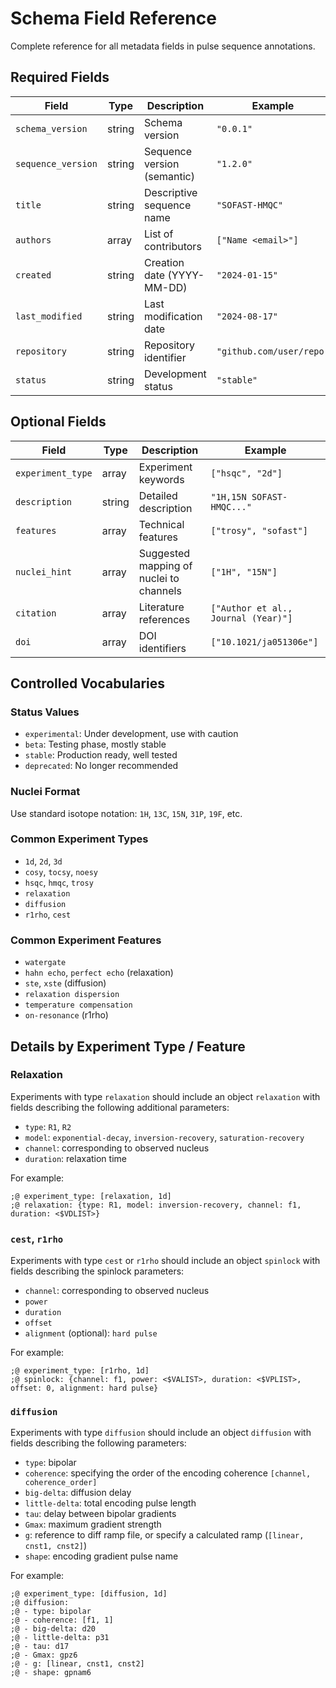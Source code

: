 # Schema Field Reference

Complete reference for all metadata fields in pulse sequence annotations.

## Required Fields

| Field | Type | Description | Example |
|-------|------|-------------|---------|
| `schema_version` | string | Schema version | `"0.0.1"` |
| `sequence_version` | string | Sequence version (semantic) | `"1.2.0"` |
| `title` | string | Descriptive sequence name | `"SOFAST-HMQC"` |
| `authors` | array | List of contributors | `["Name <email>"]` |
| `created` | string | Creation date (YYYY-MM-DD) | `"2024-01-15"` |
| `last_modified` | string | Last modification date | `"2024-08-17"` |
| `repository` | string | Repository identifier | `"github.com/user/repo"` |
| `status` | string | Development status | `"stable"` |

## Optional Fields

| Field | Type | Description | Example |
|-------|------|-------------|---------|
| `experiment_type` | array | Experiment keywords | `["hsqc", "2d"]` |
| `description` | string | Detailed description | `"1H,15N SOFAST-HMQC..."` |
| `features` | array | Technical features | `["trosy", "sofast"]` |
| `nuclei_hint` | array | Suggested mapping of nuclei to channels | `["1H", "15N"]` |
| `citation` | array | Literature references | `["Author et al., Journal (Year)"]` |
| `doi` | array | DOI identifiers | `["10.1021/ja051306e"]` |

## Controlled Vocabularies

### Status Values
- `experimental`: Under development, use with caution
- `beta`: Testing phase, mostly stable  
- `stable`: Production ready, well tested
- `deprecated`: No longer recommended

### Nuclei Format
Use standard isotope notation: `1H`, `13C`, `15N`, `31P`, `19F`, etc.

### Common Experiment Types
- `1d`, `2d`, `3d`
- `cosy`, `tocsy`, `noesy`
- `hsqc`, `hmqc`, `trosy`
- `relaxation`
- `diffusion`
- `r1rho`, `cest`

### Common Experiment Features
- `watergate`
- `hahn echo`, `perfect echo` (relaxation)
- `ste`, `xste` (diffusion)
- `relaxation dispersion`
- `temperature compensation`
- `on-resonance` (r1rho)

## Details by Experiment Type / Feature

### Relaxation

Experiments with type `relaxation` should include an object `relaxation` with fields describing the following additional parameters:
- `type`: `R1`, `R2`
- `model`: `exponential-decay`, `inversion-recovery`, `saturation-recovery`
- `channel`: corresponding to observed nucleus
- `duration`: relaxation time

For example:

```
;@ experiment_type: [relaxation, 1d]
;@ relaxation: {type: R1, model: inversion-recovery, channel: f1, duration: <$VDLIST>}
```


### `cest`, `r1rho`

Experiments with type `cest` or `r1rho` should include an object `spinlock` with fields describing the spinlock parameters:
- `channel`: corresponding to observed nucleus
- `power`
- `duration`
- `offset`
- `alignment` (optional): `hard pulse`

For example:

```
;@ experiment_type: [r1rho, 1d]
;@ spinlock: {channel: f1, power: <$VALIST>, duration: <$VPLIST>, offset: 0, alignment: hard pulse}
```


### `diffusion`

Experiments with type `diffusion` should include an object `diffusion` with fields describing the following parameters:

- `type`: bipolar
- `coherence`: specifying the order of the encoding coherence `[channel, coherence_order]`
- `big-delta`: diffusion delay
- `little-delta`: total encoding pulse length
- `tau`: delay between bipolar gradients
- `Gmax`: maximum gradient strength
- `g`: reference to diff ramp file, or specify a calculated ramp (`[linear, cnst1, cnst2]`)
- `shape`: encoding gradient pulse name

For example:

```
;@ experiment_type: [diffusion, 1d]
;@ diffusion:
;@ - type: bipolar
;@ - coherence: [f1, 1]
;@ - big-delta: d20
;@ - little-delta: p31
;@ - tau: d17
;@ - Gmax: gpz6
;@ - g: [linear, cnst1, cnst2]
;@ - shape: gpnam6
```